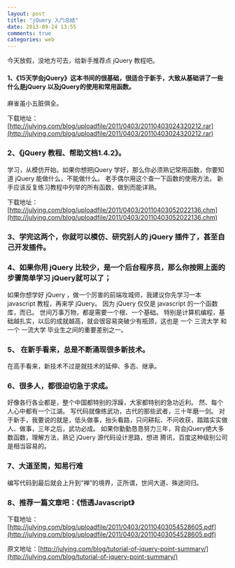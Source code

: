 ```yaml
---
layout: post
title: "jQuery 入门总结"
date: 2013-09-24 13:55
comments: true
categories: web
---
```

今天放假，没地方可去，给新手推荐点 jQuery 教程吧。

#### 1、《15天学会jQuery》这本书间的很基础，很适合于新手，大致从基础讲了一些 什么是jQuery 以及jQuery的使用和常用函数。 ####
麻雀虽小五脏俱全。
<!--more-->
下载地址：[http://julying.com/blog/uploadfile/2011/0403/20110403024320212.rar](http://julying.com/blog/uploadfile/2011/0403/20110403024320212.rar)
 
### 2、《jQuery 教程、帮助文档1.4.2》。 ###

学习，从模仿开始。如果你想把jQuery 学好，那么你必须熟记常用函数，你要知道 jQuery 能做什么，不能做什么。
老手偶尔用这个查一下函数的使用方法，
新手应该反复练习教程中列举的所有函数，做到而能详熟。

下载地址： [http://julying.com/blog/uploadfile/2011/0403/20110403052022136.chm](http://julying.com/blog/uploadfile/2011/0403/20110403052022136.chm)

### 3、学完这两个，你就可以模仿、研究别人的 jQuery 插件了，甚至自己开发插件。 ###
 
### 4、如果你用 jQuery 比较少，是一个后台程序员，那么你按照上面的步骤简单学习 jQuery就可以了； ###
如果你想学好 jQuery ，做一个厉害的前端攻城师，我建议你先学习一本 javascript 教程，再来学 jQuery。 因为 jQuery 仅仅是 javascript 的一个函数库，而已。
世间万事万物，都是需要一个根、一个基础。
特别是计算机编程，基础越扎实，以后的成就越高，就会很容易突破少有瓶颈，这也是 一个 三流大学 和一个 一流大学 毕业生之间的重要差别之一。
 
### 5、 在新手看来，总是不断涌现很多新技术。 ###
在高手看来，新技术不过是就技术的延伸、多态、继承。
 
### 6、很多人，都很迫切急于求成。 ###
好像各行各业都是，整个中国都特别的浮躁，大家都特别的急功近利。
然、每个人心中都有一个江湖。
写代码就像练武功，古代的那些武者，三十年磨一剑。
对于新手，我要说的就是，低头做事，抬头看路，只问耕耘、不问收获，踏踏实实做人、做事，三年之后，武功必成。
如果你勤勤恳恳努力三年，背会jQuery绝大多数函数，理解方法，熟记 jQuery 源代码设计思路，想进 腾讯，百度这种级别公司是相当容易的。
 
### 7、大道至简，知易行难 
编写代码到最后就会上升到“禅”的境界，正所谓，世间大道、殊途同归。
 
### 8、推荐一篇文章吧：《悟透Javascript》 ###
下载地址：[http://julying.com/blog/uploadfile/2011/0403/20110403054528605.pdf](http://julying.com/blog/uploadfile/2011/0403/20110403054528605.pdf)
 
原文地址：[http://julying.com/blog/tutorial-of-jquery-point-summary/](http://julying.com/blog/tutorial-of-jquery-point-summary/)